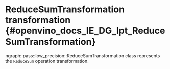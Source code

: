 # ReduceSumTransformation transformation {#openvino_docs_IE_DG_lpt_ReduceSumTransformation}

ngraph::pass::low_precision::ReduceSumTransformation class represents the `ReduceSum` operation transformation.
